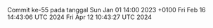 Commit ke-55 pada tanggal Sun Jan 01 14:00 2023 +0100
Fri Feb 16 14:43:06 UTC 2024
Fri Apr 12 10:43:27 UTC 2024

